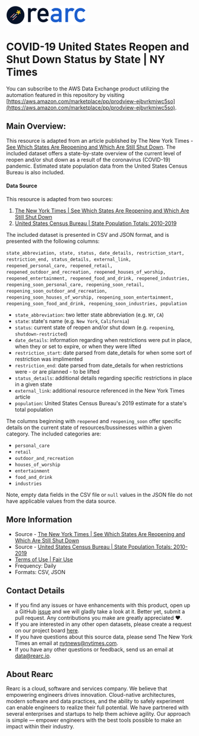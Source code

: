 <a href="https://www.rearc.io/data/">
    <img src="./rearc_logo_rgb.png" alt="Rearc Logo" title="Rearc Logo" height="52" />
</a>

# COVID-19 United States Reopen and Shut Down Status by State | NY Times

You can subscribe to the AWS Data Exchange product utilizing the automation featured in this repository by visiting [https://aws.amazon.com/marketplace/pp/prodview-ejbvrkmiwc5so](https://aws.amazon.com/marketplace/pp/prodview-ejbvrkmiwc5so). 

## Main Overview:
This resource is adapted from an article published by The New York Times - [See Which States Are Reopening and Which Are Still Shut Down](https://www.nytimes.com/interactive/2020/us/states-reopen-map-coronavirus.html). The included dataset offers a state-by-state overview of the current level of reopen and/or shut down as a result of the coronavirus (COVID-19) pandemic. Estimated state population data from the United States Census Bureau is also included.

#### Data Source
This resource is adapted from two sources:
1. [The New York Times | See Which States Are Reopening and Which Are Still Shut Down](https://www.nytimes.com/interactive/2020/us/states-reopen-map-coronavirus.html)
2. [United States Census Bureau | State Population Totals: 2010-2019](https://www.census.gov/data/datasets/time-series/demo/popest/2010s-state-total.html)

The included dataset is presented in CSV and JSON format, and is presented with the following columns:

`state_abbreviation, state, status, date_details, restriction_start, restriction_end, status_details, external_link, reopened_personal_care, reopened_retail, reopened_outdoor_and_recreation, reopened_houses_of_worship, reopened_entertainment, reopened_food_and_drink, reopened_industries, reopening_soon_personal_care, reopening_soon_retail, reopening_soon_outdoor_and_recreation, reopening_soon_houses_of_worship, reopening_soon_entertainment, reopening_soon_food_and_drink, reopening_soon_industries, population`

- `state_abbreviation`: two letter state abbreviation (e.g. `NY`, `CA`)
- `state`: state's name (e.g. `New York`, `California`)
- `status`: current state of reopen and/or shut down (e.g. `reopening`, `shutdown-restricted`)
- `date_details`: information regarding when restrictions were put in place, when they or set to expire, or when they were lifted
- `restriction_start`: date parsed from date_details for when some sort of restriction was implimented
- `restriction_end`: date parsed from date_details for when restrictions were - or are planned - to be lifted
- `status_details`: additional details regarding specific restrictions in place in a given state
- `external_link`: additional resource referenced in the New York Times article
- `population`: United States Census Bureau's 2019 estimate for a state's total population

The columns beginning with `reopened` and `reopening_soon` offer specific details on the current state of resources/bussinesses within a given category. The included categories are:
- `personal_care`
- `retail`
- `outdoor_and_recreation`
- `houses_of_worship`
- `entertainment`
- `food_and_drink`
- `industries`

Note, empty data fields in the CSV file or `null` values in the JSON file do not have applicable values from the data source.

## More Information
- Source - [The New York Times | See Which States Are Reopening and Which Are Still Shut Down](https://www.nytimes.com/interactive/2020/us/states-reopen-map-coronavirus.html)
- Source - [United States Census Bureau | State Population Totals: 2010-2019](https://www.census.gov/data/datasets/time-series/demo/popest/2010s-state-total.html)
- [Terms of Use | Fair Use](https://www.copyright.gov/fair-use/more-info.html)
- Frequency: Daily
- Formats: CSV, JSON

## Contact Details
- If you find any issues or have enhancements with this product, open up a GitHub [issue](https://github.com/rearc-data/nyt-states-reopen-status-covid-19/issues) and we will gladly take a look at it. Better yet, submit a pull request. Any contributions you make are greatly appreciated :heart:.
- If you are interested in any other open datasets, please create a request on our project board [here](https://github.com/rearc-data/covid-datasets-aws-data-exchange/projects/1).
- If you have questions about this source data, please send The New York Times an email at nytnews@nytimes.com.
- If you have any other questions or feedback, send us an email at data@rearc.io.

## About Rearc
Rearc is a cloud, software and services company. We believe that empowering engineers drives innovation. Cloud-native architectures, modern software and data practices, and the ability to safely experiment can enable engineers to realize their full potential. We have partnered with several enterprises and startups to help them achieve agility. Our approach is simple — empower engineers with the best tools possible to make an impact within their industry.
